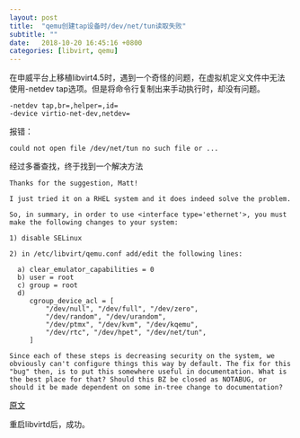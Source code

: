 ```yaml
---
layout: post
title:  "qemu创建tap设备时/dev/net/tun读取失败"
subtitle: ""
date:   2018-10-20 16:45:16 +0800
categories: [libvirt, qemu]
---
```


​	在申威平台上移植libvirt4.5时，遇到一个奇怪的问题，在虚拟机定义文件中无法使用-netdev tap选项。但是将命令行复制出来手动执行时，却没有问题。

``` 
-netdev tap,br=,helper=,id=
-device virtio-net-dev,netdev=
```

报错：

``` 
could not open file /dev/net/tun no such file or ...
```



经过多番查找，终于找到一个解决方法

``` 
Thanks for the suggestion, Matt!

I just tried it on a RHEL system and it does indeed solve the problem.

So, in summary, in order to use <interface type='ethernet'>, you must make the following changes to your system:

1) disable SELinux

2) in /etc/libvirt/qemu.conf add/edit the following lines:

  a) clear_emulator_capabilities = 0
  b) user = root
  c) group = root
  d)
     cgroup_device_acl = [
         "/dev/null", "/dev/full", "/dev/zero",
         "/dev/random", "/dev/urandom",
         "/dev/ptmx", "/dev/kvm", "/dev/kqemu",
         "/dev/rtc", "/dev/hpet", "/dev/net/tun",
     ]

Since each of these steps is decreasing security on the system, we obviously can't configure things this way by default. The fix for this "bug" then, is to put this somewhere useful in documentation. What is the best place for that? Should this BZ be closed as NOTABUG, or should it be made dependent on some in-tree change to documentation?
```

[原文](https://bugzilla.redhat.com/show_bug.cgi?id=770020) 

重启libvirtd后，成功。